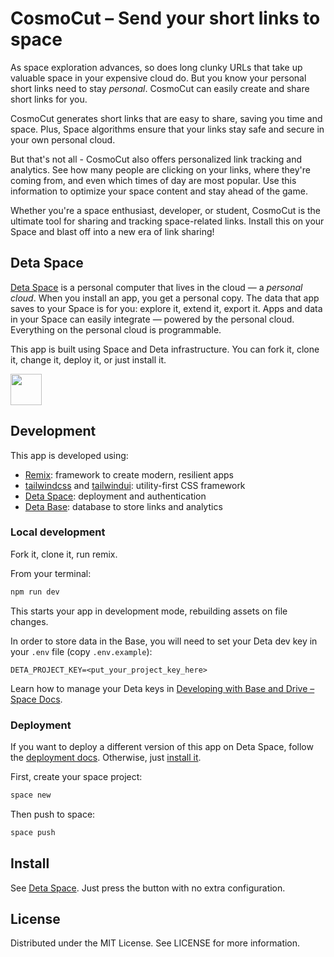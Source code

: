 # CosmoCut – Send your short links to space

As space exploration advances, so does long clunky URLs that take up valuable space in your expensive cloud do. But you know your personal short links need to stay _personal_. CosmoCut can easily create and share short links for you.

CosmoCut generates short links that are easy to share, saving you time and space. Plus, Space algorithms ensure that your links stay safe and secure in your own personal cloud.

But that's not all - CosmoCut also offers personalized link tracking and analytics. See how many people are clicking on your links, where they're coming from, and even which times of day are most popular. Use this information to optimize your space content and stay ahead of the game.

Whether you're a space enthusiast, developer, or student, CosmoCut is the ultimate tool for sharing and tracking space-related links. Install this on your Space and blast off into a new era of link sharing!

## Deta Space

[Deta Space](https://deta.space/developers) is a personal computer that lives in the cloud — a _personal cloud_. When you install an app, you get a personal copy. The data that app saves to your Space is for you: explore it, extend it, export it. Apps and data in your Space can easily integrate — powered by the personal cloud. Everything on the personal cloud is programmable.

This app is built using Space and Deta infrastructure. You can fork it, clone it, change it, deploy it, or just install it.

<a href="https://deta.space/discovery/r/aypymkqgcxdsmk2w">
  <img src="https://deta.space/buttons/dark.svg" height="50" />
</a>

## Development

This app is developed using:

- [Remix](https://remix.run/): framework to create modern, resilient apps
- [tailwindcss](https://tailwindcss.com/) and [tailwindui](https://tailwindui.com/): utility-first CSS framework
- [Deta Space](https://deta.space/docs/en/introduction/app-anatomy): deployment and authentication
- [Deta Base](https://deta.space/docs/en/basics/data#base): database to store links and analytics

### Local development

Fork it, clone it, run remix.

From your terminal:

```sh
npm run dev
```

This starts your app in development mode, rebuilding assets on file changes.

In order to store data in the Base, you will need to set your Deta dev key in your `.env` file (copy `.env.example`):

```
DETA_PROJECT_KEY=<put_your_project_key_here>
```

Learn how to manage your Deta keys in [Developing with Base and Drive – Space Docs](https://deta.space/docs/en/basics/data#developing-with-base-and-drive).

### Deployment

If you want to deploy a different version of this app on Deta Space, follow the [deployment docs](https://deta.space/docs/en/basics/revisions). Otherwise, just [install it](#deta-space).

First, create your space project:

```sh
space new
```

Then push to space:

```sh
space push
```

## Install

See [Deta Space](#deta-space). Just press the button with no extra configuration.

## License

Distributed under the MIT License. See LICENSE for more information.
